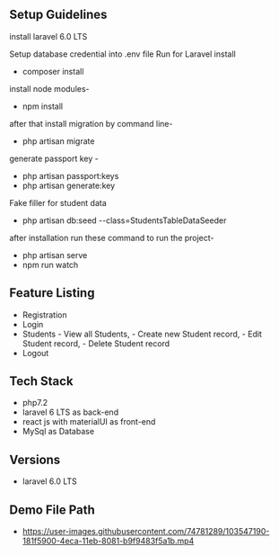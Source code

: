 ## Setup Guidelines
install laravel 6.0 LTS

Setup database credential into .env file
Run for Laravel install
- composer install

install node modules- 
- npm install

after that install migration by command line- 
- php artisan migrate

generate passport key -

- php artisan passport:keys
- php artisan generate:key

Fake filler for student data

- php artisan db:seed --class=StudentsTableDataSeeder


after installation run these command to run the project- 
- php artisan serve 
- npm run watch

## Feature Listing
- Registration
- Login
- Students 
      - View all Students,
      - Create new Student record,
      - Edit Student record,
      - Delete Student record
- Logout

## Tech Stack
- php7.2
- laravel 6 LTS as back-end
- react js with materialUI as front-end
- MySql as Database

## Versions
- laravel 6.0 LTS

## Demo File Path

- https://user-images.githubusercontent.com/74781289/103547190-181f5900-4eca-11eb-8081-b9f9483f5a1b.mp4



























